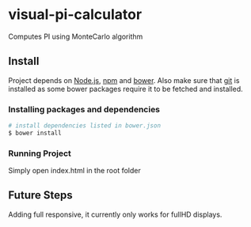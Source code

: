 # visual-pi-calculator
Computes PI using MonteCarlo algorithm

## Install

Project depends on [Node.js](http://nodejs.org/), [npm](http://npmjs.org/) and [bower](https://bower.io/). Also make sure that [git](http://git-scm.com/) is installed as some bower
packages require it to be fetched and installed.

### Installing packages and dependencies

```sh
# install dependencies listed in bower.json
$ bower install
```

### Running Project

Simply open index.html in the root folder


## Future Steps

Adding full responsive, it currently only works for fullHD displays.
